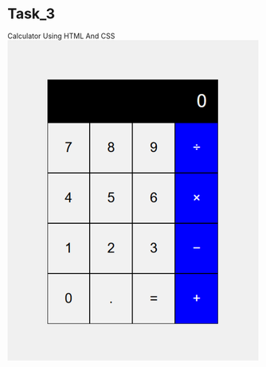 # Task_3
Calculator Using HTML And CSS
![calculator.png](https://github.com/amrutapowar27/Task_3/blob/main/calcultor.png)
